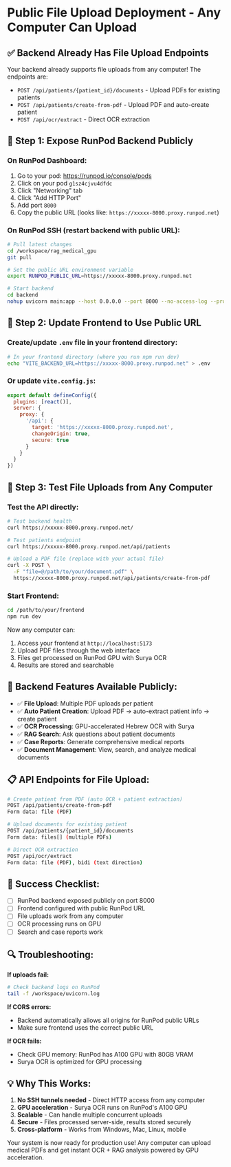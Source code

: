 # Public File Upload Deployment - Any Computer Can Upload

## ✅ Backend Already Has File Upload Endpoints

Your backend already supports file uploads from any computer! The endpoints are:

- `POST /api/patients/{patient_id}/documents` - Upload PDFs for existing patients
- `POST /api/patients/create-from-pdf` - Upload PDF and auto-create patient
- `POST /api/ocr/extract` - Direct OCR extraction

## 🚀 Step 1: Expose RunPod Backend Publicly

### On RunPod Dashboard:
1. Go to your pod: https://runpod.io/console/pods
2. Click on your pod `g1sz4cjvu4dfdc`
3. Click "Networking" tab
4. Click "Add HTTP Port"
5. Add port `8000`
6. Copy the public URL (looks like: `https://xxxxx-8000.proxy.runpod.net`)

### On RunPod SSH (restart backend with public URL):
```bash
# Pull latest changes
cd /workspace/rag_medical_gpu
git pull

# Set the public URL environment variable
export RUNPOD_PUBLIC_URL=https://xxxxx-8000.proxy.runpod.net

# Start backend
cd backend
nohup uvicorn main:app --host 0.0.0.0 --port 8000 --no-access-log --proxy-headers --no-server-header > /workspace/uvicorn.log 2>&1 &
```

## 🚀 Step 2: Update Frontend to Use Public URL

### Create/update `.env` file in your frontend directory:
```bash
# In your frontend directory (where you run npm run dev)
echo "VITE_BACKEND_URL=https://xxxxx-8000.proxy.runpod.net" > .env
```

### Or update `vite.config.js`:
```javascript
export default defineConfig({
  plugins: [react()],
  server: {
    proxy: {
      '/api': {
        target: 'https://xxxxx-8000.proxy.runpod.net',
        changeOrigin: true,
        secure: true
      }
    }
  }
})
```

## 🚀 Step 3: Test File Uploads from Any Computer

### Test the API directly:
```bash
# Test backend health
curl https://xxxxx-8000.proxy.runpod.net/

# Test patients endpoint
curl https://xxxxx-8000.proxy.runpod.net/api/patients

# Upload a PDF file (replace with your actual file)
curl -X POST \
  -F "file=@/path/to/your/document.pdf" \
  https://xxxxx-8000.proxy.runpod.net/api/patients/create-from-pdf
```

### Start Frontend:
```bash
cd /path/to/your/frontend
npm run dev
```

Now any computer can:
1. Access your frontend at `http://localhost:5173`
2. Upload PDF files through the web interface
3. Files get processed on RunPod GPU with Surya OCR
4. Results are stored and searchable

## 🔧 Backend Features Available Publicly:

- ✅ **File Upload**: Multiple PDF uploads per patient
- ✅ **Auto Patient Creation**: Upload PDF → auto-extract patient info → create patient
- ✅ **OCR Processing**: GPU-accelerated Hebrew OCR with Surya
- ✅ **RAG Search**: Ask questions about patient documents
- ✅ **Case Reports**: Generate comprehensive medical reports
- ✅ **Document Management**: View, search, and analyze medical documents

## 📋 API Endpoints for File Upload:

```bash
# Create patient from PDF (auto OCR + patient extraction)
POST /api/patients/create-from-pdf
Form data: file (PDF)

# Upload documents for existing patient
POST /api/patients/{patient_id}/documents
Form data: files[] (multiple PDFs)

# Direct OCR extraction
POST /api/ocr/extract
Form data: file (PDF), bidi (text direction)
```

## 🎯 Success Checklist:

- [ ] RunPod backend exposed publicly on port 8000
- [ ] Frontend configured with public RunPod URL
- [ ] File uploads work from any computer
- [ ] OCR processing runs on GPU
- [ ] Search and case reports work

## 🔍 Troubleshooting:

**If uploads fail:**
```bash
# Check backend logs on RunPod
tail -f /workspace/uvicorn.log
```

**If CORS errors:**
- Backend automatically allows all origins for RunPod public URLs
- Make sure frontend uses the correct public URL

**If OCR fails:**
- Check GPU memory: RunPod has A100 GPU with 80GB VRAM
- Surya OCR is optimized for GPU processing

## 💡 Why This Works:

1. **No SSH tunnels needed** - Direct HTTP access from any computer
2. **GPU acceleration** - Surya OCR runs on RunPod's A100 GPU
3. **Scalable** - Can handle multiple concurrent uploads
4. **Secure** - Files processed server-side, results stored securely
5. **Cross-platform** - Works from Windows, Mac, Linux, mobile

Your system is now ready for production use! Any computer can upload medical PDFs and get instant OCR + RAG analysis powered by GPU acceleration.